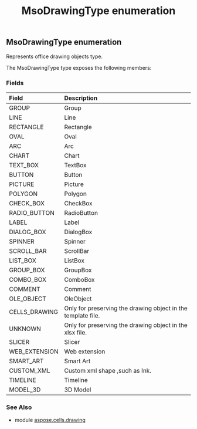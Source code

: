 ﻿---
title: MsoDrawingType enumeration
second_title: Aspose.Cells for Python via .NET API References
description: 
type: docs
weight: 1000
url: /aspose.cells.drawing/msodrawingtype/
is_root: false
---

## MsoDrawingType enumeration

Represents office drawing objects type.



The MsoDrawingType type exposes the following members:

### Fields
| Field | Description |
| :- | :- |
| GROUP | Group |
| LINE | Line |
| RECTANGLE | Rectangle |
| OVAL | Oval |
| ARC | Arc |
| CHART | Chart |
| TEXT_BOX | TextBox |
| BUTTON | Button |
| PICTURE | Picture |
| POLYGON | Polygon |
| CHECK_BOX | CheckBox |
| RADIO_BUTTON | RadioButton |
| LABEL | Label |
| DIALOG_BOX | DialogBox |
| SPINNER | Spinner |
| SCROLL_BAR | ScrollBar |
| LIST_BOX | ListBox |
| GROUP_BOX | GroupBox |
| COMBO_BOX | ComboBox |
| COMMENT | Comment |
| OLE_OBJECT | OleObject |
| CELLS_DRAWING | Only for preserving the drawing object in the template file. |
| UNKNOWN | Only for preserving the drawing object in the xlsx file. |
| SLICER | Slicer |
| WEB_EXTENSION | Web extension |
| SMART_ART | Smart Art |
| CUSTOM_XML | Custom xml shape ,such as Ink. |
| TIMELINE | Timeline |
| MODEL_3D | 3D Model |



### See Also
* module [aspose.cells.drawing](..)
